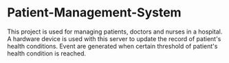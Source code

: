 # Patient-Management-System
This project is used for managing patients, doctors and nurses in a hospital. A hardware device is used with this server to update the record of patient's health conditions. Event are generated when certain threshold of patient's health condition is reached.
